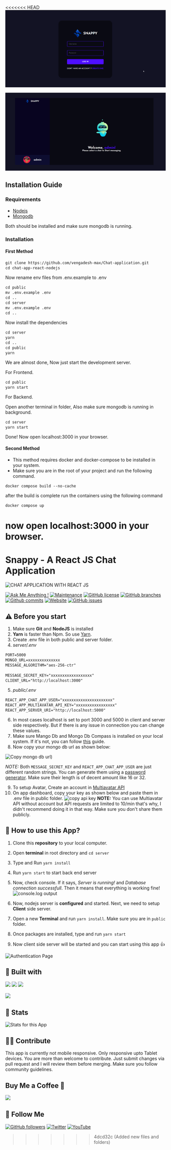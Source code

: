 <<<<<<< HEAD
![login page](./images/snappy_login.png)

![home page](./images/snappy.png)

## Installation Guide

### Requirements
- [Nodejs](https://nodejs.org/en/download)
- [Mongodb](https://www.mongodb.com/docs/manual/administration/install-community/)

Both should be installed and make sure mongodb is running.
### Installation

#### First Method
```shell
git clone https://github.com/vengadesh-max/Chat-application.git
cd chat-app-react-nodejs
```
Now rename env files from .env.example to .env
```shell
cd public
mv .env.example .env
cd ..
cd server
mv .env.example .env
cd ..
```

Now install the dependencies
```shell
cd server
yarn
cd ..
cd public
yarn
```
We are almost done, Now just start the development server.

For Frontend.
```shell
cd public
yarn start
```
For Backend.

Open another terminal in folder, Also make sure mongodb is running in background.
```shell
cd server
yarn start
```
Done! Now open localhost:3000 in your browser.

#### Second Method
- This method requires docker and docker-compose to be installed in your system.
- Make sure you are in the root of your project and run the following command.

```shell
docker compose build --no-cache
```
after the build is complete run the containers using the following command
```shell
docker compose up
```
now open localhost:3000 in your browser.
=======
# Snappy - A React JS Chat Application


![CHAT APPLICATION WITH REACT JS](https://user-images.githubusercontent.com/71302066/173859274-3176af8c-0819-4a14-9746-a6f85ba12db5.png)

[![Ask Me Anything !](https://img.shields.io/badge/Ask%20me-anything-1abc9c.svg)](https://github.com/Technical-Shubham-tech)
[![Maintenance](https://img.shields.io/badge/Maintained%3F-yes-green.svg)](https://github.com/Technical-Shubham-tech/chat-app/commits/main)
[![GitHub license](https://img.shields.io/github/license/Technical-Shubham-tech/chat-app)](https://github.com/Technical-Shubham-tech/chat-app/blob/main/LICENSE.md)
[![GitHub branches](https://badgen.net/github/branches/Technical-Shubham-tech/chat-app/)](https://github.com/Technical-Shubham-tech/chat-app/branches)
[![Github commits](https://badgen.net/github/commits/Technical-Shubham-tech/chat-app/main)](https://github.com/Technical-Shubham-tech/chat-app/commits/)
[![Website](https://img.shields.io/website-up-down-green-red/http/shields.io.svg)](https://snappy-chatapp.netlify.app/)
[![GitHub issues](https://img.shields.io/github/issues/Technical-Shubham-tech/chat-app)](https://github.com/Technical-Shubham-tech/chat-app/issues)

## ⚠️ Before you start
1. Make sure **Git** and **NodeJS** is installed
2. **Yarn** is faster than Npm. So use [Yarn](https://classic.yarnpkg.com/lang/en/docs/install/).
3. Create .env file in both public and server folder.
4. _server/.env_
```
PORT=5000
MONGO_URL=xxxxxxxxxxxxxx
MESSAGE_ALGORITHM="aes-256-ctr"

MESSAGE_SECRET_KEY="xxxxxxxxxxxxxxxxxx"
CLIENT_URL="http://localhost:3000"
```
5. _public/.env_
```
REACT_APP_CHAT_APP_USER="xxxxxxxxxxxxxxxxxxxxxx"
REACT_APP_MULTIAVATAR_API_KEY="xxxxxxxxxxxxxxxxx"
REACT_APP_SERVER_URI="http://localhost:5000"
```

6. In most cases localhost is set to port 3000 and 5000 in client and server side respectively. But if there is any issue in connection you can change these values.
7. Make sure Mango Db and Mongo Db Compass is installed on your local system. If it's not, you can follow [this](https://www.mongodb.com/docs/manual/tutorial/) guide.
8. Now copy your mongo db url as shown below:

![Copy mongo db url](https://user-images.githubusercontent.com/71302066/173810573-e01250c2-8929-46dc-8adb-3fcd6f16e59c.png))

*NOTE:* Both `MESSAGE_SECRET_KEY` and `REACT_APP_CHAT_APP_USER` are just different random strings. You can generate them using a [password generator](https://passwordsgenerator.net/). Make sure their length is of decent amount like 16 or 32.

9. To setup Avatar, Create an account in [Multiavatar API](https://multiavatar.com)
10. On app dashboard, copy your key as shown below and paste them in .env file in public folder.
![copy api key](https://user-images.githubusercontent.com/71302066/173812498-cbbd0dca-4cfc-494f-9aee-f3acfdb5e339.png)
**NOTE:** You can use Multiavatar API without account but API requests are limited to 10/min that's why, I didn't recommend doing it in that way.
Make sure you don't share them publicly.

## 📌 How to use this App?
1. Clone this **repository** to your local computer.
2. Open **terminal** in root directory and `cd server`
3. Type and Run `yarn install`
4. Run `yarn start` to start back end server
5. Now, check console. If it says, _Server is running!_ and _Database connection successfull_. Then it means that everything is working fine!
![console.log output](https://user-images.githubusercontent.com/71302066/173813948-8dfe60a2-5a26-4174-987e-bb8e6f6c2c02.png)

6. Now, nodejs server is **configured** and started. Next, we need to setup **Client** side server.
7. Open a new **Terminal** and run `yarn install`. Make sure you are in `public` folder.
8. Once packages are installed, type and run `yarn start`
9. Now client side server will be started and you can start using this app :+1:

![Authentication Page](https://user-images.githubusercontent.com/71302066/173814643-c1e05a3c-7089-4e79-b1b2-25ddf987cb8b.png)

## 📃 Built with
[<img src="https://media3.giphy.com/media/ln7z2eWriiQAllfVcn/200w.webp" width="100">](https://www.javascript.com/)
[<img src="https://i.giphy.com/media/eNAsjO55tPbgaor7ma/200w.webp" width="100">](https://reactjs.org/)
[<img src="https://media3.giphy.com/media/kdFc8fubgS31b8DsVu/giphy.webp" width="100">](https://nodejs.org/)
<br /><br />
<img src="https://img.shields.io/badge/MongoDB-4EA94B?style=for-the-badge&logo=mongodb&logoColor=white" width="200" />

## 🔧 Stats

![Stats for this App](https://user-images.githubusercontent.com/71302066/173817276-26d0d2ea-c47a-4e57-b267-16436150749d.svg)

## 🙌🏼 Contribute
This app is currently not mobile responsive. Only responsive upto Tablet devices. You are more than welcome to contribute. Just submit changes via pull request and I will review them before merging. Make sure you follow community guidelines.

## Buy Me a Coffee 🍺

[<img src="https://img.shields.io/badge/Buy_Me_A_Coffee-FFDD00?style=for-the-badge&logo=buy-me-a-coffee&logoColor=black" width="200" />](https://www.buymeacoffee.com/sanidhy "Buy me a Coffee")

## 🚀 Follow Me
[![GitHub followers](https://img.shields.io/github/followers/Technical-Shubham-tech?style=social&label=Follow&maxAge=2592000)](https://github.com/Technical-Shubham-tech)
[![Twitter](https://img.shields.io/twitter/url?style=social&url=https%3A%2F%2Ftwitter.com%2FTechnicalShubam)](https://twitter.com/intent/tweet?text=Wow:&url=https%3A%2F%2Fgithub.com%2FTechnical-Shubham-tech%2Fmedical-chat-app)
[![YouTube](https://img.shields.io/badge/YouTube-FF0000?style=for-the-badge&logo=youtube&logoColor=white)](https://www.youtube.com/channel/UCNAz_hUVBG2ZUN8TVm0bmYw)
>>>>>>> 4dcd32c (Added new files and folders)
